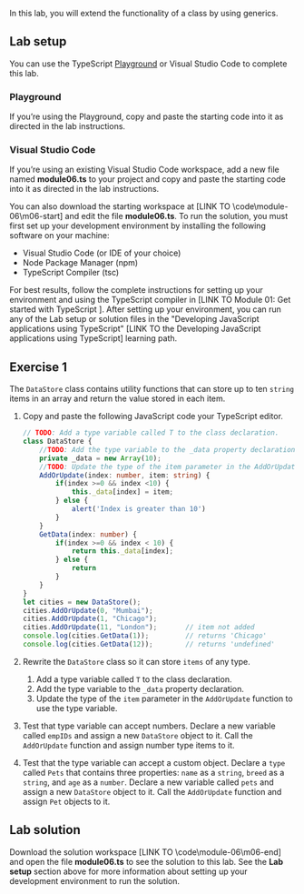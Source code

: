 In this lab, you will extend the functionality of a class by using generics.

## Lab setup

You can use the TypeScript [Playground](https://www.typescriptlang.org/play) or Visual Studio Code to complete this lab.

### Playground

If you’re using the Playground, copy and paste the starting code into it as directed in the lab instructions.

### Visual Studio Code

If you’re using an existing Visual Studio Code workspace, add a new file named **module06.ts** to your project and copy and paste the starting code into it as directed in the lab instructions.

You can also download the starting workspace at [LINK TO \code\module-06\m06-start] and edit the file **module06.ts**. To run the solution, you must first set up your development environment by installing the following software on your machine:

- Visual Studio Code (or IDE of your choice)
- Node Package Manager (npm)
- TypeScript Compiler (tsc)

For best results, follow the complete instructions for setting up your environment and using the TypeScript compiler in [LINK TO Module 01: Get started with TypeScript ]. After setting up your environment, you can run any of the Lab setup or solution files in the "Developing JavaScript applications using TypeScript" [LINK TO the Developing JavaScript applications using TypeScript] learning path.

## Exercise 1

The `DataStore` class contains utility functions that can store up to ten `string` items in an array and return the value stored in each item.

1. Copy and paste the following JavaScript code your TypeScript editor.

    ```typescript
    // TODO: Add a type variable called T to the class declaration.
    class DataStore {
        //TODO: Add the type variable to the _data property declaration.
        private _data = new Array(10);
        //TODO: Update the type of the item parameter in the AddOrUpdate function to use the type variable.
        AddOrUpdate(index: number, item: string) {
            if(index >=0 && index <10) {
                this._data[index] = item;
            } else {
                alert('Index is greater than 10')
            }
        }
        GetData(index: number) {
            if(index >=0 && index < 10) {
                return this._data[index];
            } else {
                return
            }
        }
    }
    let cities = new DataStore();
    cities.AddOrUpdate(0, "Mumbai");
    cities.AddOrUpdate(1, "Chicago");
    cities.AddOrUpdate(11, "London");       // item not added
    console.log(cities.GetData(1));         // returns 'Chicago'
    console.log(cities.GetData(12));        // returns 'undefined'
    ```

1. Rewrite the `DataStore` class so it can store `items` of any type.
   1. Add a type variable called `T` to the class declaration.
   1. Add the type variable to the `_data` property declaration.
   1. Update the type of the `item` parameter in the `AddOrUpdate` function to use the type variable.
1. Test that type variable can accept numbers. Declare a new variable called `empIDs` and assign a new `DataStore` object to it. Call the `AddOrUpdate` function and assign number type items to it.
1. Test that the type variable can accept a custom object. Declare a `type` called `Pets` that contains three properties: `name` as a `string`, `breed` as a `string`, and `age` as a `number`. Declare a new variable called `pets` and assign a new `DataStore` object to it. Call the `AddOrUpdate` function and assign `Pet` objects to it.

## Lab solution

Download the solution workspace [LINK TO \code\module-06\m06-end] and open the file **module06.ts** to see the solution to this lab. See the **Lab setup** section above for more information about setting up your development environment to run the solution.

